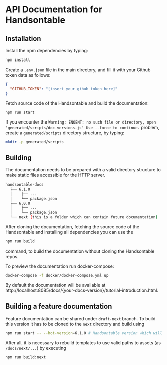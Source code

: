 # API Documentation for Handsontable

## Installation
Install the npm dependencies by typing:
```sh
npm install
```
Create a `.env.json` file in the main directory, and fill it with your Github token data as follows:
```json
{
  "GITHUB_TOKEN": "[insert your gihub token here]"
}
```
Fetch source code of the Handsontable and build the documentation:
```sh
npm run start
```
If you encounter the
`Warning: ENOENT: no such file or directory, open 'generated/scripts/doc-versions.js' Use --force to continue.`
problem, create a `generated/scripts` directory structure, by typing:
```sh
mkdir -p generated/scripts
```

## Building
The documentation needs to be prepared with a valid directory structure to make static files accessible for the HTTP server. 
```bash
handsontable-docs
  ├── 6.1.0
  │    ├── ...
  │    └── package.json
  ├── 6.0.0
  │    ├── ...
  │    └── package.json
  └── next (this is a folder which can contain future documentation)
```
After cloning the documentation, fetching the source code of the Handsontable and installing all dependencies you can use the
```sh
npm run build
```
command, to build the documentation without cloning the Handsontable repos.

To preview the documentation run docker-compose:
```sh
docker-compose -f docker/docker-compose.yml up
```
By default the documentation will be available at http://localhost:8085/docs/{your-docs-version}/tutorial-introduction.html.

## Building a feature documentation
Feature documentation can be shared under `draft-next` branch. To build this version it has to be cloned to the `next` directory and build using
```sh
npm run start -- --hot-version=6.1.0 # Handsontable version which will be used to build API Ref
```
After all, it is necessary to rebuild templates to use valid paths to assets (as `/docs/next/...`) by executing
```sh
npm run build:next
```
